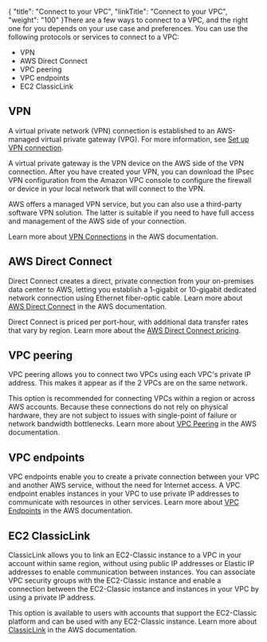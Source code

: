 {
    "title": "Connect to your VPC",
    "linkTitle": "Connect to your VPC",
    "weight": "100"
}There are a few ways to connect to a VPC, and the right one for you depends on your use case and preferences. You can use the following protocols or services to connect to a VPC:

-   VPN
-   AWS Direct Connect
-   VPC peering
-   VPC endpoints
-   EC2 ClassicLink

## VPN

A virtual private network (VPN) connection is established to an AWS-managed virtual private gateway (VPG). For more information, see [Set up VPN connection](st_setup_vpn).

A virtual private gateway is the VPN device on the AWS side of the VPN connection. After you have created your VPN, you can download the IPsec VPN configuration from the Amazon VPC console to configure the firewall or device in your local network that will connect to the VPN.

AWS offers a managed VPN service, but you can also use a third-party software VPN solution. The latter is suitable if you need to have full access and management of the AWS side of your connection.

Learn more about [VPN Connections](http://docs.aws.amazon.com/AmazonVPC/latest/UserGuide/vpn-connections.html) in the AWS documentation.

## AWS Direct Connect

Direct Connect creates a direct, private connection from your on-premises data center to AWS, letting you establish a 1-gigabit or 10-gigabit dedicated network connection using Ethernet fiber-optic cable. Learn more about [AWS Direct Connect](http://docs.aws.amazon.com/directconnect/latest/UserGuide/Welcome.html) in the AWS documentation.

Direct Connect is priced per port-hour, with additional data transfer rates that vary by region. Learn more about the [AWS Direct Connect pricing](https://aws.amazon.com/directconnect/pricing/).

## VPC peering

VPC peering allows you to connect two VPCs using each VPC's private IP address. This makes it appear as if the 2 VPCs are on the same network.

This option is recommended for connecting VPCs within a region or across AWS accounts. Because these connections do not rely on physical hardware, they are not subject to issues with single-point of failure or network bandwidth bottlenecks. Learn more about [VPC Peering](http://docs.aws.amazon.com/AmazonVPC/latest/UserGuide/vpc-peering.html) in the AWS documentation.

## VPC endpoints

VPC endpoints enable you to create a private connection between your VPC and another AWS service, without the need for Internet access. A VPC endpoint enables instances in your VPC to use private IP addresses to communicate with resources in other services. Learn more about [VPC Endpoints](http://docs.aws.amazon.com/AmazonVPC/latest/UserGuide/vpc-endpoints.html) in the AWS documentation.

## EC2 ClassicLink

ClassicLink allows you to link an EC2-Classic instance to a VPC in your account within same region, without using public IP addresses or Elastic IP addresses to enable communication between instances. You can associate VPC security groups with the EC2-Classic instance and enable a connection between the EC2-Classic instance and instances in your VPC by using a private IP address.

This option is available to users with accounts that support the EC2-Classic platform and can be used with any EC2-Classic instance. Learn more about [ClassicLink](http://docs.aws.amazon.com/AWSEC2/latest/UserGuide/vpc-classiclink.html) in the AWS documentation.
